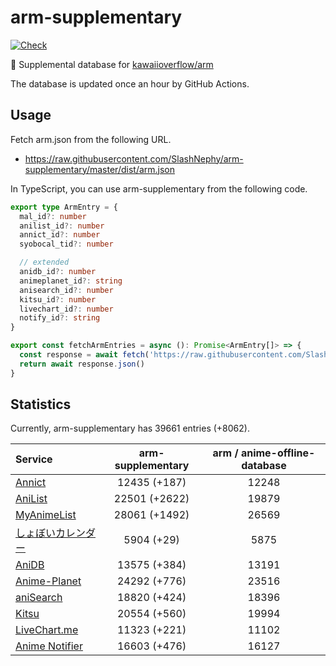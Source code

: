 # arm-supplementary

[![Check](https://github.com/SlashNephy/arm-supplementary/actions/workflows/check-node.yml/badge.svg)](https://github.com/SlashNephy/arm-supplementary/actions/workflows/check-node.yml)

💊 Supplemental database for [kawaiioverflow/arm](https://github.com/kawaiioverflow/arm)

The database is updated once an hour by GitHub Actions.

## Usage

Fetch arm.json from the following URL.

- https://raw.githubusercontent.com/SlashNephy/arm-supplementary/master/dist/arm.json

In TypeScript, you can use arm-supplementary from the following code.

```TypeScript
export type ArmEntry = {
  mal_id?: number
  anilist_id?: number
  annict_id?: number
  syobocal_tid?: number

  // extended
  anidb_id?: number
  animeplanet_id?: string
  anisearch_id?: number
  kitsu_id?: number
  livechart_id?: number
  notify_id?: string
}

export const fetchArmEntries = async (): Promise<ArmEntry[]> => {
  const response = await fetch('https://raw.githubusercontent.com/SlashNephy/arm-supplementary/master/dist/arm.json')
  return await response.json()
}
```

## Statistics

Currently, arm-supplementary has 39661 entries (+8062).

| Service                                     | arm-supplementary | arm / anime-offline-database |
| :------------------------------------------ | :---------------: | :--------------------------: |
| [Annict](https://annict.com)                |   12435 (+187)    |            12248             |
| [AniList](https://anilist.co)               |   22501 (+2622)   |            19879             |
| [MyAnimeList](https://myanimelist.net)      |   28061 (+1492)   |            26569             |
| [しょぼいカレンダー](https://cal.syoboi.jp) |    5904 (+29)     |             5875             |
| [AniDB](https://anidb.net)                  |   13575 (+384)    |            13191             |
| [Anime-Planet](https://anime-planet.com)    |   24292 (+776)    |            23516             |
| [aniSearch](https://anisearch.com)          |   18820 (+424)    |            18396             |
| [Kitsu](https://kitsu.io)                   |   20554 (+560)    |            19994             |
| [LiveChart.me](https://livechart.me)        |   11323 (+221)    |            11102             |
| [Anime Notifier](https://notify.moe)        |   16603 (+476)    |            16127             |
